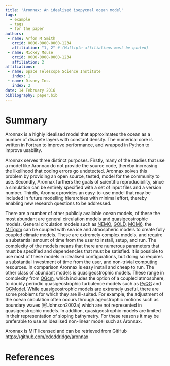 ```yaml
---
title: 'Aronnax: An idealised isopycnal ocean model'
tags:
  - example
  - tags
  - for the paper
authors:
 - name: Arfon M Smith
   orcid: 0000-0000-0000-1234
   affiliation: "1, 2" # (Multiple affiliations must be quoted)
 - name: Mickey Mouse
   orcid: 0000-0000-0000-1234
   affiliation: 2
affiliations:
 - name: Space Telescope Science Institute
   index: 1
 - name: Disney Inc.
   index: 2
date: 14 February 2016
bibliography: paper.bib
---
```


# Summary

Aronnax is a highly idealised model that approximates the ocean as a number of discrete layers with constant density. The numerical core is written in Fortran to improve performance, and wrapped in Python to improve usability. 

Aronnax serves three distinct purposes. Firstly, many of the studies that use a model like Aronnax do not provide the source code, thereby increasing the likelihood that coding errors go undetected. Aronnax solves this problem by providing an open source, tested, model for the community to use. Secondly, Aronnax furthers the goals of scientific reproducibility, since a simulation can be entirely specified with a set of input files and a version number. Thirdly, Aronnax provides an easy-to-use model that may be included in future modelling hierarchies with minimal effort, thereby enabling new research questions to be addressed.


There are a number of other publicly available ocean models, of these the most abundant are general circulation models and quasigeostrophic models. General circulation models such as [NEMO](https://www.nemo-ocean.eu/), [GOLD](https://www.gfdl.noaa.gov/gold-ocean-model/), [MOM6](https://github.com/NOAA-GFDL/MOM6), the [MITgcm](http://mitgcm.org/) can be coupled with sea ice and atmospheric models to create fully coupled climate models. These are extremely complex models, and require a substantial amount of time from the user to install, setup, and run. The complexity of the models means that there are numerous parameters that must be specified and dependencies that must be satisfied. It is possible to use most of these models in idealised configurations, but doing so requires a substantial investment of time from the user, and non-trivial computing resources. In comparison Aronnax is easy install and cheap to run. The other class of abundant models is quasigeostrophic models. These range in complexity from [QGcm](http://www.q-gcm.org/), which includes the option of a coupled atmosphere, to doubly periodic quasigeostrophic turbulence models such as [PyQG](http://pyqg.readthedocs.io/en/stable/) and [QGModel](https://github.com/joernc/QGModel). While quasigeostrophic models are extremely useful, there are some problems for which they are ill-suited. For example, the adjustment of the ocean circulation often occurs through ageostrophic motions such as boundary waves [@Johnson2002a] which are not represented in quasigeostrophic models. In addition, quasigeostrophic models are limited in their representation of sloping bathymetry. For these reasons it may be preferable to use an idealised non-linear model such as Aronnax.


Aronnax is MIT licensed and can be retrieved from GitHub https://github.com/edoddridge/aronnax


# References
  